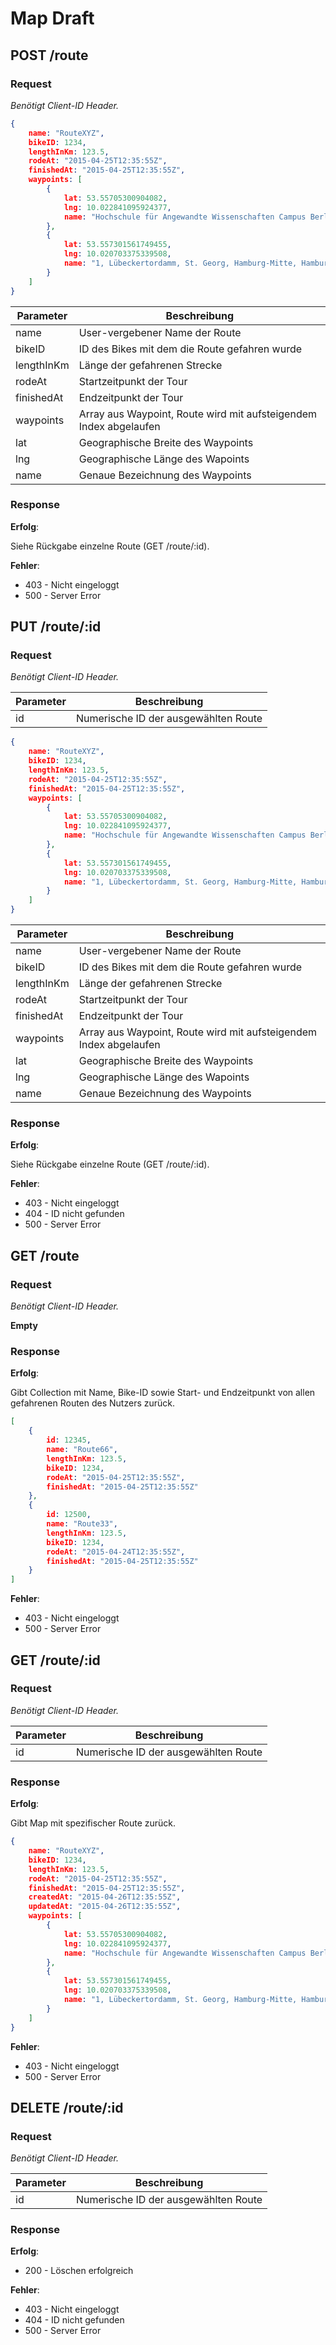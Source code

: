 # Map Draft

## POST /route
### Request
_Benötigt Client-ID Header._

```json
{
	name: "RouteXYZ",
	bikeID: 1234,
	lengthInKm: 123.5,
	rodeAt: "2015-04-25T12:35:55Z",
	finishedAt: "2015-04-25T12:35:55Z",
	waypoints: [
		{
			lat: 53.55705300904082,
		    lng: 10.022841095924377,
		    name: "Hochschule für Angewandte Wissenschaften Campus Berliner Tor, 5-21, Berliner Tor, St. Georg, Hamburg-Mitte, Hamburg, 20099, Deutschland"
		},
		{
			lat: 53.557301561749455,
		    lng: 10.020703375339508,
		    name: "1, Lübeckertordamm, St. Georg, Hamburg-Mitte, Hamburg, 20099, Deutschland"
		}
	]
}
```

| Parameter  | Beschreibung |
|------------|--------------|
| name | User-vergebener Name der Route |
| bikeID | ID des Bikes mit dem die Route gefahren wurde |
| lengthInKm | Länge der gefahrenen Strecke |
| rodeAt | Startzeitpunkt der Tour |
| finishedAt | Endzeitpunkt der Tour |
| waypoints | Array aus Waypoint, Route wird mit aufsteigendem Index abgelaufen |
| lat | Geographische Breite des Waypoints |
| lng | Geographische Länge des Wapoints |
| name | Genaue Bezeichnung des Waypoints |

### Response
__Erfolg__:

Siehe Rückgabe einzelne Route (GET /route/:id).

__Fehler__:

- 403 - Nicht eingeloggt
- 500 - Server Error


## PUT /route/:id
### Request
_Benötigt Client-ID Header._

| Parameter  | Beschreibung |
|------------|--------------|
| id | Numerische ID der ausgewählten Route |

```json
{
	name: "RouteXYZ",
	bikeID: 1234,
	lengthInKm: 123.5,
	rodeAt: "2015-04-25T12:35:55Z",
	finishedAt: "2015-04-25T12:35:55Z",
	waypoints: [
		{
			lat: 53.55705300904082,
		    lng: 10.022841095924377,
		    name: "Hochschule für Angewandte Wissenschaften Campus Berliner Tor, 5-21, Berliner Tor, St. Georg, Hamburg-Mitte, Hamburg, 20099, Deutschland"
		},
		{
			lat: 53.557301561749455,
		    lng: 10.020703375339508,
		    name: "1, Lübeckertordamm, St. Georg, Hamburg-Mitte, Hamburg, 20099, Deutschland"
		}
	]
}
```

| Parameter  | Beschreibung |
|------------|--------------|
| name | User-vergebener Name der Route |
| bikeID | ID des Bikes mit dem die Route gefahren wurde |
| lengthInKm | Länge der gefahrenen Strecke |
| rodeAt | Startzeitpunkt der Tour |
| finishedAt | Endzeitpunkt der Tour |
| waypoints | Array aus Waypoint, Route wird mit aufsteigendem Index abgelaufen |
| lat | Geographische Breite des Waypoints |
| lng | Geographische Länge des Wapoints |
| name | Genaue Bezeichnung des Waypoints |

### Response
__Erfolg__:

Siehe Rückgabe einzelne Route (GET /route/:id).

__Fehler__:

- 403 - Nicht eingeloggt
- 404 - ID nicht gefunden
- 500 - Server Error


## GET /route
### Request
_Benötigt Client-ID Header._

__Empty__

### Response
__Erfolg__:

Gibt Collection mit Name, Bike-ID sowie Start- und Endzeitpunkt von allen gefahrenen Routen des Nutzers zurück.

```json
[
	{
		id:	12345,
		name: "Route66",
		lengthInKm: 123.5,
		bikeID: 1234,
		rodeAt: "2015-04-25T12:35:55Z",
		finishedAt: "2015-04-25T12:35:55Z"
	},
	{
		id:	12500,
		name: "Route33",
		lengthInKm: 123.5,
		bikeID: 1234,
		rodeAt: "2015-04-24T12:35:55Z",
		finishedAt: "2015-04-25T12:35:55Z"
	}
]
```

__Fehler__:

- 403 - Nicht eingeloggt
- 500 - Server Error


## GET /route/:id
### Request
_Benötigt Client-ID Header._

| Parameter  | Beschreibung |
|------------|--------------|
| id | Numerische ID der ausgewählten Route |

### Response
__Erfolg__:

Gibt Map mit spezifischer Route zurück.

```json
{
	name: "RouteXYZ",
	bikeID: 1234,
	lengthInKm: 123.5,
	rodeAt: "2015-04-25T12:35:55Z",
	finishedAt: "2015-04-25T12:35:55Z",
	createdAt: "2015-04-26T12:35:55Z",
	updatedAt: "2015-04-26T12:35:55Z",
	waypoints: [
		{
			lat: 53.55705300904082,
		    lng: 10.022841095924377,
		    name: "Hochschule für Angewandte Wissenschaften Campus Berliner Tor, 5-21, Berliner Tor, St. Georg, Hamburg-Mitte, Hamburg, 20099, Deutschland"
		},
		{
			lat: 53.557301561749455,
		    lng: 10.020703375339508,
		    name: "1, Lübeckertordamm, St. Georg, Hamburg-Mitte, Hamburg, 20099, Deutschland"
		}
	]
}
```

__Fehler__:

- 403 - Nicht eingeloggt
- 500 - Server Error


## DELETE /route/:id
### Request
_Benötigt Client-ID Header._

| Parameter  | Beschreibung |
|------------|--------------|
| id | Numerische ID der ausgewählten Route |

### Response
__Erfolg__:

- 200 - Löschen erfolgreich

__Fehler__:

- 403 - Nicht eingeloggt
- 404 - ID nicht gefunden
- 500 - Server Error